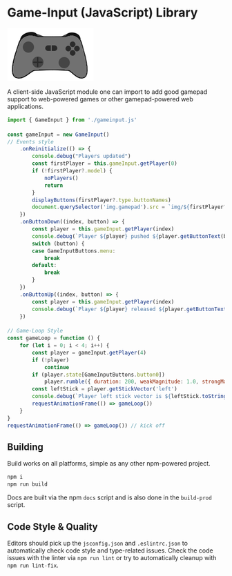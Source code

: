 Game-Input (JavaScript) Library
=============
![](demo/img/generic.png)

A client-side JavaScript module one can import to add good gamepad support to web-powered games or other gamepad-powered web applications.

```js
import { GameInput } from './gameinput.js'

const gameInput = new GameInput()
// Events style
    .onReinitialize(() => {
        console.debug("Players updated")
        const firstPlayer = this.gameInput.getPlayer(0)
        if (!firstPlayer?.model) {
            noPlayers()
            return
        }
        displayButtons(firstPlayer?.type.buttonNames)
        document.querySelector('img.gamepad').src = `img/${firstPlayer?.model?.iconName || 'generic'}.png`
    })
    .onButtonDown((index, button) => {
        const player = this.gameInput.getPlayer(index)
        console.debug(`Player ${player} pushed ${player.getButtonText(button)} (${button})`)
        switch (button) {
        case GameInputButtons.menu:
            break
        default:
            break
        }
    })
    .onButtonUp((index, button) => {
        const player = this.gameInput.getPlayer(index)
        console.debug(`Player ${player} released ${player.getButtonText(button)} (${button})`)
    })

// Game-Loop Style
const gameLoop = function () {
    for (let i = 0; i < 4; i++) {
        const player = gameInput.getPlayer(4)
        if (!player)
            continue
        if (player.state[GameInputButtons.button0])
            player.rumble({ duration: 200, weakMagnitude: 1.0, strongMagnitude: 0.25 })
        const leftStick = player.getStickVector('left')
        console.debug(`Player left stick vector is ${leftStick.toString()}`)
        requestAnimationFrame(() => gameLoop())
    }
}
requestAnimationFrame(() => gameLoop()) // kick off
```

Building
---------
Build works on all platforms, simple as any other npm-powered project.
```bash
npm i
npm run build
```
Docs are built via the npm `docs` script and is also done in the `build-prod` script.

Code Style & Quality
------------------------
Editors should pick up the `jsconfig.json` and `.eslintrc.json` to automatically check code style and type-related issues.
Check the code issues with the linter via `npm run lint` or try to automatically cleanup with `npm run lint-fix`.
